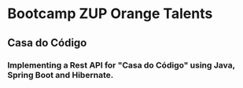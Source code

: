 # Bootcamp ZUP Orange Talents

## Casa do Código

### Implementing a Rest API for "Casa do Código" using Java, Spring Boot and Hibernate.
